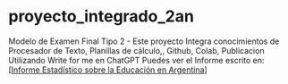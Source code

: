 # proyecto_integrado_2an
Modelo de Examen Final Tipo 2 - Este proyecto Integra conocimientos de Procesador de Texto, Planillas de cálculo,, Github, Colab, Publicacion
 Utilizando Write for me en ChatGPT Puedes ver el Informe escrito en: [[Informe Estadístico sobre la Educación en Argentina](https://chatgpt.com/share/674244ac-4084-8002-9019-7b327bf07938 )]
